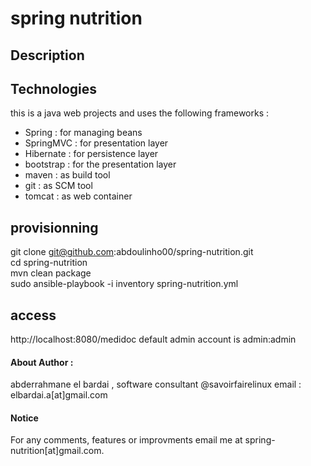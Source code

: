 # spring nutrition
## Description


## Technologies
this is a java web projects and uses the following frameworks :
- Spring : for managing beans
- SpringMVC : for presentation layer
- Hibernate : for persistence layer
- bootstrap : for the presentation layer
- maven : as build tool
- git : as SCM tool
- tomcat : as web container

## provisionning 
git clone git@github.com:abdoulinho00/spring-nutrition.git <br/>
cd spring-nutrition <br/>
mvn clean package <br/>
sudo ansible-playbook -i inventory spring-nutrition.yml <br/>
## access
http://localhost:8080/medidoc
default admin account is admin:admin
#### About Author : 
abderrahmane el bardai , software consultant @savoirfairelinux
email : elbardai.a[at]gmail.com
#### Notice
For any comments, features or improvments email me at spring-nutrition[at]gmail.com.
